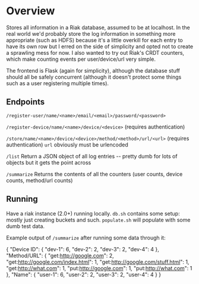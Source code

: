 Overview
========

Stores all information in a Riak database, assumed to be at localhost.
In the real world we'd probably store the log information in something 
more appropriate (such as HDFS) because it's a little overkill for
each entry to have its own row but I erred on the side of simplicity
and opted not to create a sprawling mess for now.
I also wanted to try out Riak's CRDT counters, which make counting
events per user/device/url very simple.

The frontend is Flask (again for simplicity), although the database
stuff should all be safely concurrent (although it doesn't protect
some things such as a user registering multiple times).

Endpoints
---------
`/register-user/name/<name>/email/<email>/password/<password>`

`/register-device/name/<name>/device/<device>` (requires authentication)

`/store/name/<name>/device/<device>/method/<method>/url/<url>` (requires authentication)
`url` obviously must be urlencoded

`/list`
Return a JSON object of all log entries -- pretty dumb for lots of objects
but it gets the point across

`/summarize`
Returns the contents of all the counters (user counts, device counts, method/url counts)


Running
-------
Have a riak instance (2.0+) running locally. `db.sh` contains some setup: mostly just
creating buckets and such. `populate.sh` will populate with some dumb test data.

Example output of `/summarize` after running some data through it:

{
    "Device ID": {
        "dev-1": 6,
        "dev-2": 2,
        "dev-3": 2,
        "dev-4": 4
    },
    "Method/URL": {
        "get:http://google.com": 2,
        "get:http://google.com/index.html": 1,
        "get:http://google.com/stuff.html": 1,
        "get:http://what.com": 1,
        "put:http://google.com": 1,
        "put:http://what.com": 1
    },
    "Name": {
        "user-1": 6,
        "user-2": 2,
        "user-3": 2,
        "user-4": 4
    }
}
